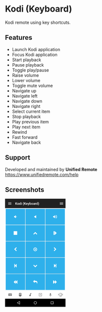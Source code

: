 # Kodi (Keyboard)
Kodi remote using key shortcuts.

## Features
*  Launch Kodi application
*  Focus Kodi application
*  Start playback
*  Pause playback
*  Toggle play/pause
*  Raise volume
*  Lower volume
*  Toggle mute volume
*  Navigate up
*  Navigate left
*  Navigate down
*  Navigate right
*  Select current item
*  Stop playback
*  Play previous item
*  Play next item
*  Rewind
*  Fast forward
*  Navigate back

## Support
Developed and maintained by **Unified Remote**  
https://www.unifiedremote.com/help

## Screenshots
<img src="screen.png" width="200" />